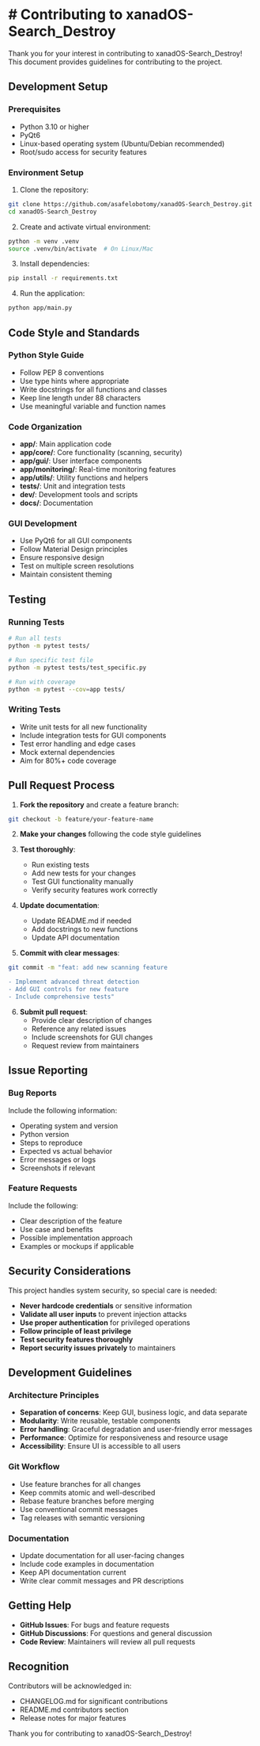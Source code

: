 # # Contributing to xanadOS-Search_Destroy

Thank you for your interest in contributing to xanadOS-Search_Destroy! This document provides guidelines for contributing to the project.

## Development Setup

### Prerequisites

- Python 3.10 or higher
- PyQt6
- Linux-based operating system (Ubuntu/Debian recommended)
- Root/sudo access for security features

### Environment Setup

1. Clone the repository:
```bash
git clone https://github.com/asafelobotomy/xanadOS-Search_Destroy.git
cd xanadOS-Search_Destroy
```

2. Create and activate virtual environment:
```bash
python -m venv .venv
source .venv/bin/activate  # On Linux/Mac
```

3. Install dependencies:
```bash
pip install -r requirements.txt
```

4. Run the application:
```bash
python app/main.py
```

## Code Style and Standards

### Python Style Guide

- Follow PEP 8 conventions
- Use type hints where appropriate
- Write docstrings for all functions and classes
- Keep line length under 88 characters
- Use meaningful variable and function names

### Code Organization

- **app/**: Main application code
- **app/core/**: Core functionality (scanning, security)
- **app/gui/**: User interface components
- **app/monitoring/**: Real-time monitoring features
- **app/utils/**: Utility functions and helpers
- **tests/**: Unit and integration tests
- **dev/**: Development tools and scripts
- **docs/**: Documentation

### GUI Development

- Use PyQt6 for all GUI components
- Follow Material Design principles
- Ensure responsive design
- Test on multiple screen resolutions
- Maintain consistent theming

## Testing

### Running Tests

```bash
# Run all tests
python -m pytest tests/

# Run specific test file
python -m pytest tests/test_specific.py

# Run with coverage
python -m pytest --cov=app tests/
```

### Writing Tests

- Write unit tests for all new functionality
- Include integration tests for GUI components
- Test error handling and edge cases
- Mock external dependencies
- Aim for 80%+ code coverage

## Pull Request Process

1. **Fork the repository** and create a feature branch:
```bash
git checkout -b feature/your-feature-name
```

2. **Make your changes** following the code style guidelines

3. **Test thoroughly**:
   - Run existing tests
   - Add new tests for your changes
   - Test GUI functionality manually
   - Verify security features work correctly

4. **Update documentation**:
   - Update README.md if needed
   - Add docstrings to new functions
   - Update API documentation

5. **Commit with clear messages**:
```bash
git commit -m "feat: add new scanning feature

- Implement advanced threat detection
- Add GUI controls for new feature
- Include comprehensive tests"
```

6. **Submit pull request**:
   - Provide clear description of changes
   - Reference any related issues
   - Include screenshots for GUI changes
   - Request review from maintainers

## Issue Reporting

### Bug Reports

Include the following information:
- Operating system and version
- Python version
- Steps to reproduce
- Expected vs actual behavior
- Error messages or logs
- Screenshots if relevant

### Feature Requests

Include the following:
- Clear description of the feature
- Use case and benefits
- Possible implementation approach
- Examples or mockups if applicable

## Security Considerations

This project handles system security, so special care is needed:

- **Never hardcode credentials** or sensitive information
- **Validate all user inputs** to prevent injection attacks
- **Use proper authentication** for privileged operations
- **Follow principle of least privilege**
- **Test security features thoroughly**
- **Report security issues privately** to maintainers

## Development Guidelines

### Architecture Principles

- **Separation of concerns**: Keep GUI, business logic, and data separate
- **Modularity**: Write reusable, testable components
- **Error handling**: Graceful degradation and user-friendly error messages
- **Performance**: Optimize for responsiveness and resource usage
- **Accessibility**: Ensure UI is accessible to all users

### Git Workflow

- Use feature branches for all changes
- Keep commits atomic and well-described
- Rebase feature branches before merging
- Use conventional commit messages
- Tag releases with semantic versioning

### Documentation

- Update documentation for all user-facing changes
- Include code examples in documentation
- Keep API documentation current
- Write clear commit messages and PR descriptions

## Getting Help

- **GitHub Issues**: For bugs and feature requests
- **GitHub Discussions**: For questions and general discussion
- **Code Review**: Maintainers will review all pull requests

## Recognition

Contributors will be acknowledged in:
- CHANGELOG.md for significant contributions
- README.md contributors section
- Release notes for major features

Thank you for contributing to xanadOS-Search_Destroy!
